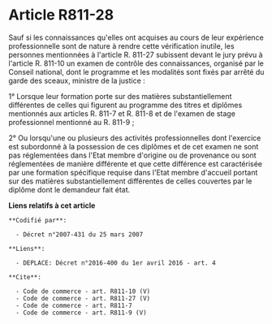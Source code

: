 # Article R811-28

Sauf si les connaissances qu'elles ont acquises au cours de leur expérience professionnelle sont de nature à rendre cette
vérification inutile, les personnes mentionnées à l'article R. 811-27 subissent devant le jury prévu à l'article R. 811-10 un
examen de contrôle des connaissances, organisé par le Conseil national, dont le programme et les modalités sont fixés par
arrêté du garde des sceaux, ministre de la justice : 

1° Lorsque leur formation porte sur des matières substantiellement différentes de celles qui figurent au programme des titres
et diplômes mentionnés aux articles R. 811-7 et R. 811-8 et de l'examen de stage professionnel mentionné au R. 811-9 ; 

2° Ou lorsqu'une ou plusieurs des activités professionnelles dont l'exercice est subordonné à la possession de ces diplômes
et de cet examen ne sont pas réglementées dans l'Etat membre d'origine ou de provenance ou sont réglementées de manière
différente et que cette différence est caractérisée par une formation spécifique requise dans l'Etat membre d'accueil portant
sur des matières substantiellement différentes de celles couvertes par le diplôme dont le demandeur fait état.

**Liens relatifs à cet article**

	**Codifié par**:

	  - Décret n°2007-431 du 25 mars 2007

	**Liens**:

	  - DEPLACE: Décret n°2016-400 du 1er avril 2016 - art. 4

	**Cite**:

	  - Code de commerce - art. R811-10 (V)
	  - Code de commerce - art. R811-27 (V)
	  - Code de commerce - art. R811-7
	  - Code de commerce - art. R811-9 (V)
